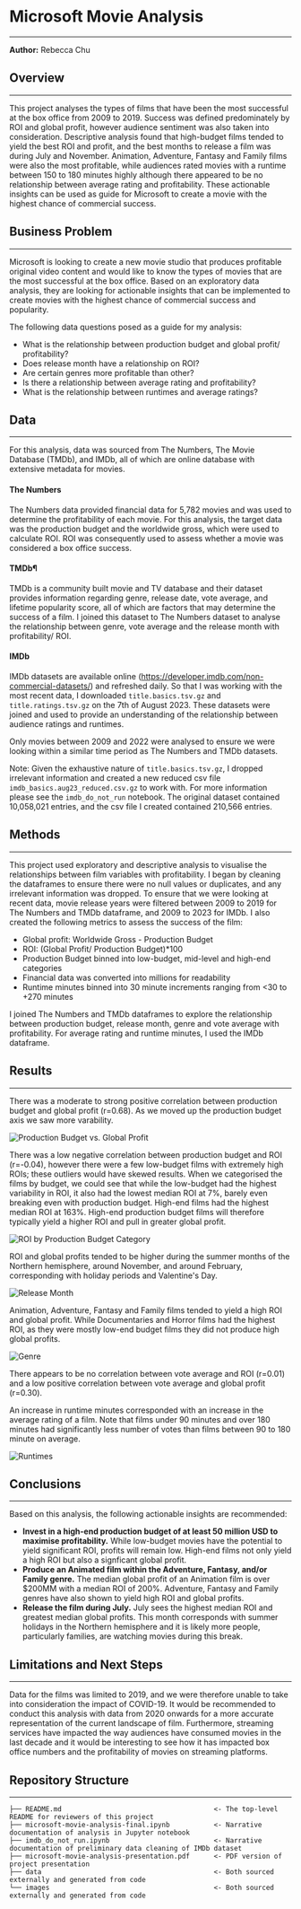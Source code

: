 # Microsoft Movie Analysis 
***
**Author:** Rebecca Chu


## Overview
***

This project analyses the types of films that have been the most successful at the box office from 2009 to 2019. Success was defined predominately by ROI and global profit, however audience sentiment was also taken into consideration. Descriptive analysis found that high-budget films tended to yield the best ROI and profit, and the best months to release a film was during July and November. Animation, Adventure, Fantasy and Family films were also the most profitable, while audiences rated movies with a runtime between 150 to 180 minutes highly although there appeared to be no relationship between average rating and profitability. These actionable insights can be used as guide for Microsoft to create a movie with the highest chance of commercial success.


## Business Problem
***

Microsoft is looking to create a new movie studio that produces profitable original video content and would like to know the types of movies that are the most successful at the box office. Based on an exploratory data analysis, they are looking for actionable insights that can be implemented to create movies with the highest chance of commercial success and popularity.

The following data questions posed as a guide for my analysis: 

* What is the relationship between production budget and global profit/ profitability?
* Does release month have a relationship on ROI?
* Are certain genres more profitable than other?
* Is there a relationship between average rating and profitability?
* What is the relationship between runtimes and average ratings?


## Data
***

For this analysis, data was sourced from The Numbers, The Movie Database (TMDb), and IMDb, all of which are online database with extensive metadata for movies.

#### The Numbers
The Numbers data provided financial data for 5,782 movies and was used to determine the profitability of each movie. For this analysis, the target data was the production budget and the worldwide gross, which were used to calculate ROI. ROI was consequently used to assess whether a movie was considered a box office success.

#### TMDb¶
TMDb is a community built movie and TV database and their dataset provides information regarding genre, release date, vote average, and lifetime popularity score, all of which are factors that may determine the success of a film. I joined this dataset to The Numbers dataset to analyse the relationship between genre, vote average and the release month with profitability/ ROI.

#### IMDb

IMDb datasets are available online (https://developer.imdb.com/non-commercial-datasets/) and refreshed daily. So that I was working with the most recent data, I downloaded ```title.basics.tsv.gz``` and ```title.ratings.tsv.gz``` on the 7th of August 2023. These datasets were joined and used to provide an understanding of the relationship between audience ratings and runtimes.

Only movies between 2009 and 2022 were analysed to ensure we were looking within a similar time period as The Numbers and TMDb datasets.

Note: Given the exhaustive nature of ```title.basics.tsv.gz```, I dropped irrelevant information and created a new reduced csv file ```imdb_basics.aug23_reduced.csv.gz``` to work with. For more information please see the ```imdb_do_not_run``` notebook. The original dataset contained 10,058,021 entries, and the csv file I created contained 210,566 entries.


## Methods
***

This project used exploratory and descriptive analysis to visualise the relationships between film variables with profitability. I began by cleaning the dataframes to ensure there were no null values or duplicates, and any irrelevant information was dropped. To ensure that we were looking at recent data, movie release years were filtered between 2009 to 2019 for The Numbers and TMDb dataframe, and 2009 to 2023 for IMDb. I also created the following metrics to assess the success of the film:

* Global profit: Worldwide Gross - Production Budget
* ROI: (Global Profit/ Production Budget)*100
* Production Budget binned into low-budget, mid-level and high-end categories 
* Financial data was converted into millions for readability
* Runtime minutes binned into 30 minute increments ranging from <30 to +270 minutes

I joined The Numbers and TMDb dataframes to explore the relationship between production budget, release month, genre and vote average with profitability. For average rating and runtime minutes, I used the IMDb dataframe.


## Results
***

There was a moderate to strong positive correlation between production budget and global profit (r=0.68). As we moved up the production budget axis we saw more varability.

![Production Budget vs. Global Profit](images/production_budget_vs_global_profit.png)

There was a low negative correlation between production budget and ROI (r=-0.04), however there were a few low-budget films with extremely high ROIs; these outliers would have skewed results. When we categorised the films by budget, we could see that while the low-budget had the highest variability in ROI, it also had the lowest median ROI at 7%, barely even breaking even with production budget. High-end films had the highest median ROI at 163%. High-end production budget films will therefore typically yield a higher ROI and pull in greater global profit. 

![ROI by Production Budget Category](images/ROI_by_budget_category.png)

ROI and global profits tended to be higher during the summer months of the Northern hemisphere, around November, and around February, corresponding with holiday periods and Valentine's Day.

![Release Month](images/release_month.png)

Animation, Adventure, Fantasy and Family films tended to yield a high ROI and global profit. While Documentaries and Horror films had the highest ROI, as they were mostly low-end budget films they did not produce high global profits.

![Genre](images/profit_bygenre.png)

There appears to be no correlation between vote average and ROI (r=0.01) and a low positive correlation between vote average and global profit (r=0.30). 

An increase in runtime minutes corresponded with an increase in the average rating of a film. Note that films under 90 minutes and over 180 minutes had significantly less number of votes than films between 90 to 180 minute on average. 

![Runtimes](images/runtimes.png)

## Conclusions
***

Based on this analysis, the following actionable insights are recommended:

* **Invest in a high-end production budget of at least 50 million USD to maximise profitability.** While low-budget movies have the potential to yield significant ROI, profits will remain low. High-end films not only yield a high ROI but also a signficant global profit.
* **Produce an Animated film within the Adventure, Fantasy, and/or Family genre.** The median global profit of an Animation film is over $200MM with a median ROI of 200%. Adventure, Fantasy and Family genres have also shown to yield high ROI and global profits. 
* **Release the film during July.** July sees the highest median ROI and greatest median global profits. This month corresponds with summer holidays in the Northern hemisphere and it is likely more people, particularly families, are watching movies during this break.
  
## Limitations and Next Steps
***

Data for the films was limited to 2019, and we were therefore unable to take into consideration the impact of COVID-19. It would be recommended to conduct this analysis with data from 2020 onwards for a more accurate representation of the current landscape of film. Furthermore, streaming services have impacted the way audiences have consumed movies in the last decade and it would be interesting to see how it has impacted box office numbers and the profitability of movies on streaming platforms.

## Repository Structure
***

```
├── README.md                                      <- The top-level README for reviewers of this project
├── microsoft-movie-analysis-final.ipynb           <- Narrative documentation of analysis in Jupyter notebook
├── imdb_do_not_run.ipynb                          <- Narrative documentation of preliminary data cleaning of IMDb dataset
├── microsoft-movie-analysis-presentation.pdf      <- PDF version of project presentation
├── data                                           <- Both sourced externally and generated from code
└── images                                         <- Both sourced externally and generated from code
```
